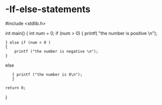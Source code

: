 # -If-else-statements
#include <stdlib.h>

int main()
{
    int num = 0;
    if (num > 0)
    {
        printf( "the number is positive \n");

    } else if (num < 0 )
    {
        printf ("the number is negative \n");
    }
  else

       { printf ("the number is 0\n");
       }

    return 0;
}
